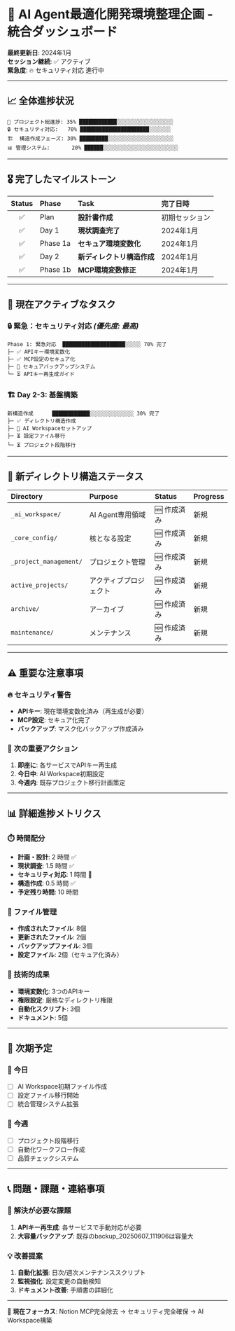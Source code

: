 # 🎯 **AI Agent最適化開発環境整理企画 - 統合ダッシュボード**

**最終更新日**: 2024年1月  
**セッション継続**: ✅ アクティブ  
**緊急度**: 🔥 セキュリティ対応 進行中

---

## 📈 **全体進捗状況**

```
🎯 プロジェクト総進捗: 35% ████████████░░░░░░░░░░░░░░░░░░
🔒 セキュリティ対応:   70% ██████████████████████░░░░░░░
🏗️  構造作成フェーズ: 30% █████████░░░░░░░░░░░░░░░░░░░░░
📊 管理システム:       20% ██████░░░░░░░░░░░░░░░░░░░░░░░░
```

---

## 🎖️ **完了したマイルストーン**

| Status | Phase | Task | 完了日時 |
|:------:|:------|:-----|:---------|
| ✅ | Plan | **設計書作成** | 初期セッション |
| ✅ | Day 1 | **現状調査完了** | 2024年1月 |
| ✅ | Phase 1a | **セキュア環境変数化** | 2024年1月 |
| ✅ | Day 2 | **新ディレクトリ構造作成** | 2024年1月 |
| ✅ | Phase 1b | **MCP環境変数修正** | 2024年1月 |

---

## 🚀 **現在アクティブなタスク**

### 🔒 **緊急：セキュリティ対応** *(優先度: 最高)*
```
Phase 1: 緊急対応  ████████████████████░░░░░ 70% 完了
├─ ✅ APIキー環境変数化
├─ ✅ MCP設定のセキュア化
├─ 🔄 セキュアバックアップシステム
└─ ⏳ APIキー再生成ガイド
```

### 🏗️ **Day 2-3: 基盤構築**
```
新構造作成      ████████████░░░░░░░░░░░░░░ 30% 完了
├─ ✅ ディレクトリ構造作成
├─ 🔄 AI Workspaceセットアップ
├─ ⏳ 設定ファイル移行
└─ ⏳ プロジェクト段階移行
```

---

## 📂 **新ディレクトリ構造ステータス**

| Directory | Purpose | Status | Progress |
|:----------|:--------|:-------|:---------|
| `_ai_workspace/` | AI Agent専用領域 | 🆕 作成済み | 新規 |
| `_core_config/` | 核となる設定 | 🆕 作成済み | 新規 |
| `_project_management/` | プロジェクト管理 | 🆕 作成済み | 新規 |
| `active_projects/` | アクティブプロジェクト | 🆕 作成済み | 新規 |
| `archive/` | アーカイブ | 🆕 作成済み | 新規 |
| `maintenance/` | メンテナンス | 🆕 作成済み | 新規 |

---

## ⚠️ **重要な注意事項**

### 🔥 **セキュリティ警告**
- **APIキー**: 現在環境変数化済み（再生成が必要）
- **MCP設定**: セキュア化完了
- **バックアップ**: マスク化バックアップ作成済み

### 🎯 **次の重要アクション**
1. **即座に**: 各サービスでAPIキー再生成
2. **今日中**: AI Workspace初期設定
3. **今週内**: 既存プロジェクト移行計画策定

---

## 📊 **詳細進捗メトリクス**

### ⏱️ **時間配分**
- **計画・設計**: 2 時間 ✅
- **現状調査**: 1.5 時間 ✅ 
- **セキュリティ対応**: 1 時間 🔄
- **構造作成**: 0.5 時間 ✅
- **予定残り時間**: 10 時間

### 📁 **ファイル管理**
- **作成されたファイル**: 8個
- **更新されたファイル**: 2個
- **バックアップファイル**: 3個
- **設定ファイル**: 2個（セキュア化済み）

### 🔧 **技術的成果**
- **環境変数化**: 3つのAPIキー
- **権限設定**: 厳格なディレクトリ権限
- **自動化スクリプト**: 3個
- **ドキュメント**: 5個

---

## 🔮 **次期予定**

### 📅 **今日**
- [ ] AI Workspace初期ファイル作成
- [ ] 設定ファイル移行開始
- [ ] 統合管理システム拡張

### 📅 **今週**
- [ ] プロジェクト段階移行
- [ ] 自動化ワークフロー作成
- [ ] 品質チェックシステム

---

## 📞 **問題・課題・連絡事項**

### 🚨 **解決が必要な課題**
1. **APIキー再生成**: 各サービスで手動対応が必要
2. **大容量バックアップ**: 既存のbackup_20250607_111906は容量大

### 💡 **改善提案**
1. **自動化拡張**: 日次/週次メンテナンススクリプト
2. **監視強化**: 設定変更の自動検知
3. **ドキュメント改善**: 手順書の詳細化

---

**🎯 現在フォーカス**: Notion MCP完全除去 → セキュリティ完全確保 → AI Workspace構築 
